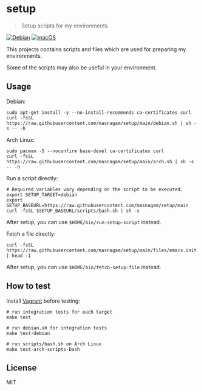 # setup

> Setup scripts for my environments

[![Debian](https://github.com/masnagam/setup/actions/workflows/debian.yml/badge.svg)](https://github.com/masnagam/setup/actions/workflows/debian.yml)
[![macOS](https://github.com/masnagam/setup/actions/workflows/macos.yml/badge.svg)](https://github.com/masnagam/setup/actions/workflows/macos.yml)

This projects contains scripts and files which are used for preparing my environments.

Some of the scripts may also be useful in your environment.

## Usage

Debian:

```shell
sudo apt-get install -y --no-install-recommends ca-certificates curl
curl -fsSL https://raw.githubusercontent.com/masnagam/setup/main/debian.sh | sh -s -- -h
```

Arch Linux:

```shell
sudo pacman -S --noconfirm base-devel ca-certificates curl
curl -fsSL https://raw.githubusercontent.com/masnagam/setup/main/arch.sh | sh -s -- -h
```

Run a script directly:

```shell
# Required variables vary depending on the script to be executed.
export SETUP_TARGET=debian
export SETUP_BASEURL=https://raw.githubusercontent.com/masnagam/setup/main
curl -fsSL $SETUP_BASEURL/scripts/bash.sh | sh -s
```

After setup, you can use `$HOME/bin/run-setup-script` instead.

Fetch a file directly:

```
curl -fsSL https://raw.githubusercontent.com/masnagam/setup/main/files/emacs.init.el | head -1
```

After setup, you can use `$HOME/bin/fetch-setup-file` instead.

## How to test

Install [Vagrant] before testing:

```shell
# run integration tests for each target
make test

# run debian.sh for integration tests
make test-debian

# run scripts/bash.sh on Arch Linux
make test-arch-scripts-bash
```

## License

MIT

[Vagrant]: https://www.vagrantup.com/
